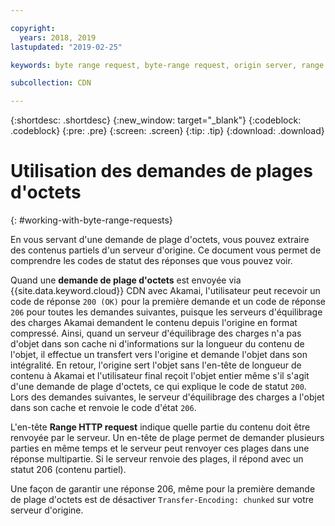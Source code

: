 ```yaml
---

copyright:
  years: 2018, 2019
lastupdated: "2019-02-25"

keywords: byte range request, byte-range request, origin server, range HTTP request, transfer-encoding

subcollection: CDN

---
```


{:shortdesc: .shortdesc}
{:new_window: target="_blank"}
{:codeblock: .codeblock}
{:pre: .pre}
{:screen: .screen}
{:tip: .tip}
{:download: .download}


# Utilisation des demandes de plages d'octets
{: #working-with-byte-range-requests}

En vous servant d'une demande de plage d'octets, vous pouvez extraire des contenus partiels d'un serveur d'origine. Ce document vous permet de comprendre les codes de statut des réponses que vous pouvez voir.

Quand une **demande de plage d'octets** est envoyée via {{site.data.keyword.cloud}} CDN avec Akamai, l'utilisateur peut recevoir un code de réponse `200 (OK)` pour la première demande et un code de réponse `206` pour toutes les demandes suivantes, puisque les serveurs d'équilibrage des charges Akamai demandent le contenu depuis l'origine en format compressé. Ainsi, quand un serveur d'équilibrage des charges n'a pas d'objet dans son cache ni d'informations sur la longueur du contenu de l'objet, il effectue un transfert vers l'origine et demande l'objet dans son intégralité. En retour, l'origine sert l'objet sans l'en-tête de longueur de contenu à Akamai et l'utilisateur final reçoit l'objet entier même s'il s'agit d'une demande de plage d'octets, ce qui explique le code de statut `200`. Lors des demandes suivantes, le serveur d'équilibrage des charges a l'objet dans son cache et renvoie le code d'état `206`.

L'en-tête **Range HTTP request** indique quelle partie du contenu doit être renvoyée par le serveur. Un en-tête de plage permet de demander plusieurs parties en même temps et le serveur peut renvoyer ces plages dans une réponse multipartie. Si le serveur renvoie des plages, il répond avec un statut 206 (contenu partiel).

Une façon de garantir une réponse 206, même pour la première demande de plage d'octets est de désactiver `Transfer-Encoding: chunked` sur votre serveur d'origine.
